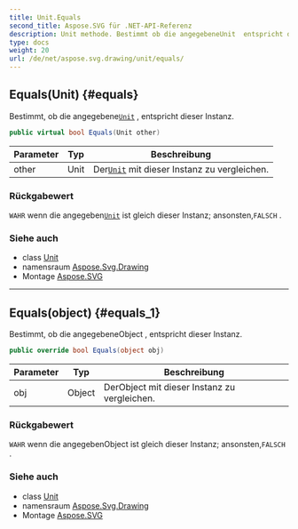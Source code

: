 ```yaml
---
title: Unit.Equals
second_title: Aspose.SVG für .NET-API-Referenz
description: Unit methode. Bestimmt ob die angegebeneUnit  entspricht dieser Instanz.
type: docs
weight: 20
url: /de/net/aspose.svg.drawing/unit/equals/
---
```

## Equals(Unit) {#equals}

Bestimmt, ob die angegebene[`Unit`](../) , entspricht dieser Instanz.

```csharp
public virtual bool Equals(Unit other)
```

| Parameter | Typ | Beschreibung |
| --- | --- | --- |
| other | Unit | Der[`Unit`](../) mit dieser Instanz zu vergleichen. |

### Rückgabewert

`WAHR` wenn die angegeben[`Unit`](../) ist gleich dieser Instanz; ansonsten,`FALSCH` .

### Siehe auch

* class [Unit](../)
* namensraum [Aspose.Svg.Drawing](../../unit/)
* Montage [Aspose.SVG](../../../)

---

## Equals(object) {#equals_1}

Bestimmt, ob die angegebeneObject , entspricht dieser Instanz.

```csharp
public override bool Equals(object obj)
```

| Parameter | Typ | Beschreibung |
| --- | --- | --- |
| obj | Object | DerObject mit dieser Instanz zu vergleichen. |

### Rückgabewert

`WAHR` wenn die angegebenObject ist gleich dieser Instanz; ansonsten,`FALSCH` .

### Siehe auch

* class [Unit](../)
* namensraum [Aspose.Svg.Drawing](../../unit/)
* Montage [Aspose.SVG](../../../)



